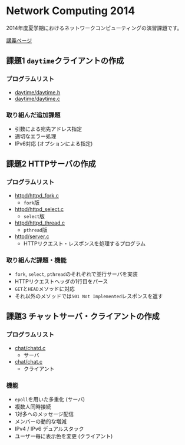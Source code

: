 Network Computing 2014
====

2014年度夏学期におけるネットワークコンピューティングの演習課題です。

[講義ページ](http://lecture.nc.u-tokyo.ac.jp/)

課題1 `daytime`クライアントの作成
----
### プログラムリスト
* [daytime/daytime.h](/daytime/daytime.h)
* [daytime/daytime.c](/daytime/daytime.c)

### 取り組んだ追加課題
* 引数による宛先アドレス指定
* 適切なエラー処理
* IPv6対応 (オプションによる指定)

課題2 HTTPサーバの作成
----
### プログラムリスト
* [httpd/httpd_fork.c](/httpd/httpd_fork.c)
  * `fork`版
* [httpd/httpd_select.c](/httpd/httpd_select.c)
  * `select`版
* [httpd/httpd_thread.c](/httpd/httpd_thread.c)
  * `pthread`版
* [httpd/server.c](/httpd/server.c)
  * HTTPリクエスト・レスポンスを処理するプログラム

### 取り組んだ課題・機能
* `fork`, `select`, `pthread`のそれぞれで並行サーバを実装
* HTTPリクエストヘッダの1行目をパース
* `GET`と`HEAD`メソッドに対応
* それ以外のメソッドでは`501 Not Implemented`レスポンスを返す

課題3 チャットサーバ・クライアントの作成
----
### プログラムリスト
* [chat/chatd.c](/chat/chatd.c)
  * サーバ
* [chat/chat.c](/chat/chat.c)
  * クライアント

### 機能
* `epoll`を用いた多重化 (サーバ)
* 複数人同時接続
* 1対多へのメッセージ配信
* メンバーの動的な増減
* IPv4 / IPv6 デュアルスタック
* ユーザー毎に表示色を変更 (クライアント)
